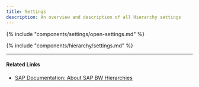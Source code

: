 ```yaml
---
title: Settings
description: An overview and description of all Hierarchy settings
---
```


{% include "components/settings/open-settings.md"  %}

{% include "components/hierarchy/settings.md"  %}

*****
#### Related Links
- [SAP Documentation: About SAP BW Hierarchies](https://help.sap.com/saphelp_scm41/helpdata/en/90/fd36709c6411d5b4000050dadfb23f/content.htm?no_cache=true)
